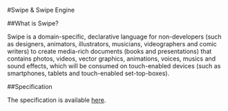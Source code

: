 #Swipe & Swipe Engine

##What is Swipe?

Swipe is a domain-specific, declarative language for non-developers (such as designers, animators, illustrators, musicians, videographers and comic writers) to create media-rich documents (books and presentations) that contains photos, videos, vector graphics, animations, voices, musics and sound effects, which will be consumed on touch-enabled devices (such as smartphones, tablets and touch-enabled set-top-boxes). 

##Specification

The specification is available [here](SPECIFICATION.md). 

